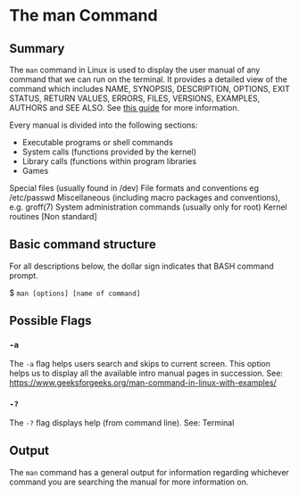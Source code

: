# The man Command

## Summary 
The `man` command in Linux is used to display the user manual of any command that we can run on
the terminal. It provides a detailed view of the command which includes NAME, SYNOPSIS,
DESCRIPTION, OPTIONS, EXIT STATUS, RETURN VALUES, ERRORS, FILES, VERSIONS, EXAMPLES,
AUTHORS and SEE ALSO. See [this guide](https://www.nielit.gov.in/gorakhpur/sites/default/files/Gorakhpur/Alevel_unix_27april20_AKM.pdf) for more information.

Every manual is divided into the following sections:

* Executable programs or shell commands
* System calls (functions provided by the kernel)
* Library calls (functions within program libraries
* Games

Special files (usually found in /dev)
File formats and conventions eg /etc/passwd
Miscellaneous (including macro packages and conventions), e.g. groff(7)
System administration commands (usually only for root)
Kernel routines [Non standard]

## Basic command structure
For all descriptions below, the dollar sign indicates that BASH command prompt.

$ `man [options] [name of command]`

## Possible Flags

### `-a`
The `-a` flag helps users search and skips to current screen. This option helps us to display all the available intro manual pages in succession.
See: 
https://www.geeksforgeeks.org/man-command-in-linux-with-examples/

### `-?`
The `-?` flag  displays help (from command line).
See: Terminal


## Output
The `man` command has a general output for information regarding whichever command you are searching the manual for more information on. 
